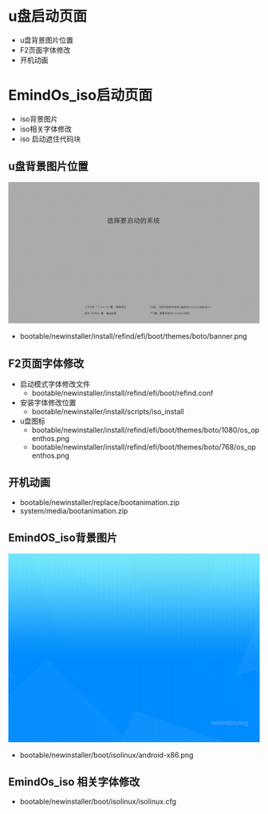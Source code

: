 # u盘启动页面
- u盘背景图片位置
- F2页面字体修改
- 开机动画
# EmindOs_iso启动页面
- iso背景图片
- iso相关字体修改
- iso 启动遮住代码块

## u盘背景图片位置
  ![](https://github.com/dongpeng123/dongpeng/blob/master/EmindOs_PNG/banner.png)
  - bootable/newinstaller/install/refind/efi/boot/themes/boto/banner.png

## F2页面字体修改
  - 启动模式字体修改文件
    - bootable/newinstaller/install/refind/efi/boot/refind.conf
  - 安装字体修改位置
    - bootable/newinstaller/install/scripts/iso_install
  - u盘图标
    - bootable/newinstaller/install/refind/efi/boot/themes/boto/1080/os_openthos.png
    - bootable/newinstaller/install/refind/efi/boot/themes/boto/768/os_openthos.png

## 开机动画
  - bootable/newinstaller/replace/bootanimation.zip
  - system/media/bootanimation.zip

## EmindOS_iso背景图片
  ![](https://github.com/dongpeng123/dongpeng/blob/master/EmindOs_PNG/android-x86.png)
  - bootable/newinstaller/boot/isolinux/android-x86.png
## EmindOs_iso 相关字体修改
  - bootable/newinstaller/boot/isolinux/isolinux.cfg
